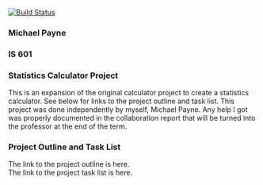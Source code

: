 [![Build Status](https://travis-ci.com/mcp48/StatsCalculator.svg?branch=master)](https://travis-ci.com/mcp48/StatsCalculator)
### Michael Payne
### IS 601
### Statistics Calculator Project

This is an expansion of the original calculator project to create a statistics calculator.  See below for links to the project outline and task list.  This project was done independently by myself, Michael Payne.  Any help I got was properly documented in the collaboration report that will be turned into the professor at the end of the term.

### Project Outline and Task List
The link to the project outline is here.<br>
The link to the project task list is here.